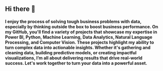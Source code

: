 ## Hi there 👋

<!--
**britishkenyan/britishkenyan** is a ✨ _special_ ✨ repository because its `README.md` (this file) appears on your GitHub profile.


Here are some ideas to get you started:

- 🔭 I’m currently working on ...
- 🌱 I’m currently learning ...
- 👯 I’m looking to collaborate on ...
- 🤔 I’m looking for help with ...
- 💬 Ask me about ...
- 📫 How to reach me: ...
- 😄 Pronouns: ...
- ⚡ Fun fact: ...
-->


#### I enjoy the process of solving tough business problems with data, especially by thinking outside the box to boost business performance. On my GitHub, you'll find a variety of projects that showcase my expertise in Power BI, Python, Machine Learning, Data Analytics, Natural Language Processing, and Computer Vision. These projects highlight my ability to turn complex data into actionable insights. Whether it's gathering and cleaning data, building predictive models, or creating impactful visualizations, I’m all about delivering results that drive real-world success. Let's work together to turn your data into a powerful asset.
